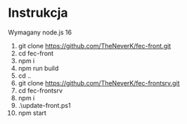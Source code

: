 # Instrukcja

Wymagany node.js 16

1. git clone https://github.com/TheNeverK/fec-front.git
2. cd fec-front
3. npm i
4. npm run build
5. cd ..
6. git clone https://github.com/TheNeverK/fec-frontsrv.git
7. cd fec-frontsrv
8. npm i
9. .\update-front.ps1
10. npm start
